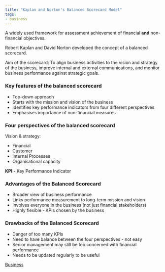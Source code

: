 ```yaml
---
title: "Kaplan and Norton's Balanced Scorecard Model"
tags:
- business
---
```


A widely used framework for assessment achievement of financial **and** non-financial objectives.


Robert Kaplan and David Norton developed the concept of a balanced scorecard.

Aim of the scorecard: To align business activities to the vision and strategy of the business, improve internal and external communications, and monitor business performance against strategic goals.


### Key features of the balanced scorecard

- Top-down approach
- Starts with the mission and vision of the business
- Identifies key performance indicators from four different perspectives
- Emphasises importance of non-financial measures

### Four perspectives of the balanced scorecard

Vision & strategy:
- Financial
- Customer
- Internal Processes
- Organisational capacity

**KPI** - Key Performance Indicator

### Advantages of the Balanced Scorecard

- Broader view of business performance
- Links performance measurement to long-term mission and vision
- Involves everyone in the business (not just financial stakeholders)
- Highly flexible - KPIs chosen by the business

### Drawbacks of the Balanced Scorecard

- Danger of too many KPIs
- Need to have balance between the four perspectives - not easy
- Senior management may still be too concerned with financial performance
- Needs to be updated regularly to be useful





[Business](/Business)